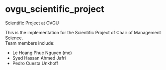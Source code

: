# ovgu_scientific_project
Scientific Project at OVGU

This is the implementation for the Scientific Project of Chair of Management Science. <br>
Team members include:
- Le Hoang Phuc Nguyen (me)
- Syed Hassan Ahmed Jafri
- Pedro Cuesta Unkhoff
